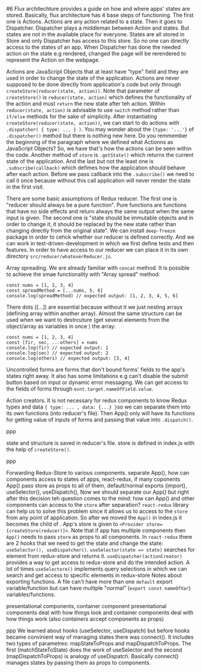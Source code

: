 #6
Flux architechture provides a guide on how and where apps' states are stored. Basically, flux architecture has 4 base steps of functioning. The first one is Actions. Actions are any action related to a state. Then it goes to Dispatcher. Dispatcher plays a middleman between Action and states. But states are not in the available place for everyone. States are all stored in Store and only Dispatcher has access to this store. So no one can directly access to the states of an app. When Dispatcher has done the needed action on the state e.g rendered, changed the page will be rerendered to represent the Action on the webpage.  

Actions are JavaScript Objects that  at least have "type" field and they are used in order to change the state of the application. Actions are never supposed to be done directly from application's code but only through `createStore(reducer(state, action))`. Note that parameter of `createStore()` is `reducer(state, action)` which defines the functionality of the action and must `return` the new state after teh action. Within `reducer(state, action)` is advisable to use `switch` method rather than `if/else` methods for the sake of simplicity. After instantiating `createStore(reducer(state, action))`, we can start to do actions with `.dispatcher( { type: ... } )`. You may wonder about the `{type: '...'}` of `.dispatcher()` method but there is nothing new here. Do you remmember the beginning of the paragraph where we defined what Actionns as JavaScript Objects? So, we have that's how the actions can be seen within the code. Another method of `store` is `.getState()` which returns the current state of the application. And the last but not the least one is `.subscribe(callback)` which defimes how the application should behave after each action. Before we pass callback into the `.subscribe()` we need to call it once because without this call application will never render the state in the first visit.

There are some basic assumptions of Redux reducer. The first one is "reducer should always be a pure function". Pure functions are functions that have no side effects and return always the same output when the same input is given. The second one is "state should be immutable objects and in order to change it, it should be replaced by the new state rather than changing directly from the original state". We can install `deep-freeze` package in order to cehck whether our reducer is defined correctly. And we can work in test-driven-development in which we first define tests and then features. In order to have access to our reducer we can place it in its own directory `src/reducer/whateverReducer.js`.

Array spreading.
We are already familiar with `concat` method. It is possible to achieve the smae functionality with "Array spread" method: 
```
const nums = [1, 2, 3, 4]
const spreadMethod = [...nums, 5, 6]
console.log(spreadMethod) // expected output: [1, 2, 3, 4, 5, 6]
```
There dots ([...]) are essential because without it we just nesting arrays (defining array within another array).
Almost the same structure can be used when we want to destrcuture (get several elements from the object/array as variables in once ) the array:
```
const nums = [1, 2, 3, 4]
const [fir, sec, ...others] = nums
console.log(fir) // expected output: 1
console.log(sec) // expected output: 2
console.log(others) // expected output: [3, 4]
```

Uncontrolled forms are forms that don't bound forms' fields to the app's states right away. It also has some limitations e.g can't disable the submit button based on input or dynamic error messaging. We can get access to the fields of forms through `evnt.target.nameOfField.value`.

Action creators.
It is not necessary for redux components to know Redux types and data `{ type: ... , data: {...} }`so we can separate them into its own functions (into reducer's file). Then App() only will have its functions for getting value of inputs of forms and passing that value into `.dispatch()`.

ppp

state and structure is saved in reducer's file. store is defined in index.js with the help of `createStore()`.

ppp

Forwarding Redux-Store to various components.
separate App(), how can components access to states of apps, react-redux, if many coponents App() pass store as props to all of them, default/normal exports {import}, useSelector(), useDispatch(), 
Now we should separate our App() but right after this decision teh question comes to the mind: how can App() and other components can access to the `store` after separation? `react-redux` library can help us to solve this problem since it allows us to access to the `store` from any point of application. So after we moved the `App()` in index.js it becomes the child of <Provider>. App's store is given to `<Provider store={createStore(reducer)}>`. Note that if app has multiple components then `App()` needs to pass `store` as props to all components. In `react-redux` there are 2 hooks that we need to get the state and change the state: `useSelector(), useDispatcher()`. `useSelector(state => state)` searches for element from redux-store and returns it. `useDispatcher(actionCreator)` provides a way to get access to redux-store and do the intended action. A lot of times `useSelectore()` implements query selections in which we can search and get access to specific elements in redux-store
Notes about exporting functions. A file can't have more than one `default` export variable/function but can have multiple "normal" (`export const nameOfVar`) variables/functions. 

presentational components, container component
presentational components deal with how things look and container components deal with how things work (also containers accept components as props)

ppp
We learned about hooks (useSelector, useDispatch) but before hooks became convinient way of managing states there was connect(). It includes two types of parametres: mapStateToProps and mapDispatchToProps. The first (matchStateToState) does the work of useSelector and the second (mapDispatchToProps) is analogy of useDispatch. Basically connect() manages states by passing them as props to components.
